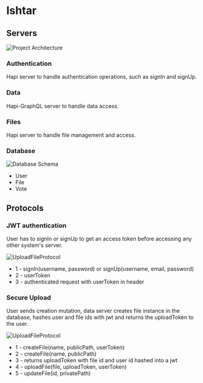 # Ishtar

## Servers
![Project Architecture](https://github.com/tilau2328/Ishtar/blob/master/docs/images/Architecture.png)

### Authentication
Hapi server to handle authentication operations, such as signIn and signUp. 

### Data
Hapi-GraphQL server to handle data access.

### Files
Hapi server to handle file management and access.

### Database
![Database Schema](https://github.com/tilau2328/Ishtar/blob/master/docs/images/Database.png)

 - User
 - File
 - Vote

## Protocols

### JWT authentication
User has to signIn or signUp to get an access token before accessing any other
system's server.

![UploadFileProtocol](https://github.com/tilau2328/Ishtar/blob/master/docs/images/JWT%20Authentication.png)
 - 1 - signIn(username, password) or  signUp(username, email, password)
 - 2 - userToken
 - 3 - authenticated request with userToken in header


### Secure Upload
User sends creation mutation, data server creates file instance in the database,
hashes user and file ids with jwt and returns the uploadToken to the user.

![UploadFileProtocol](https://github.com/tilau2328/Ishtar/blob/master/docs/images/UploadFile.png)
 - 1 - createFile(name, publicPath, userToken)
 - 2 - createFile(name, publicPath)
 - 3 - returns uploadToken with file id and user id hashed into a jwt
 - 4 - uploadFile(file, uploadToken, userToken)
 - 5 - updateFile(id, privatePath)
